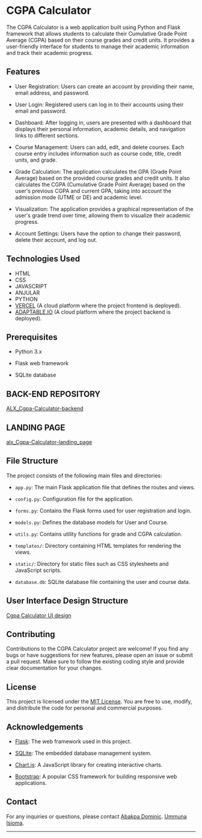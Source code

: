 # CGPA Calculator

The CGPA Calculator is a web application built using Python and Flask framework that allows students to calculate their Cumulative Grade Point Average (CGPA) based on their course grades and credit units. It provides a user-friendly interface for students to manage their academic information and track their academic progress.

## Features

- User Registration: Users can create an account by providing their name, email address, and password.

- User Login: Registered users can log in to their accounts using their email and password.

- Dashboard: After logging in, users are presented with a dashboard that displays their personal information, academic details, and navigation links to different sections.

- Course Management: Users can add, edit, and delete courses. Each course entry includes information such as course code, title, credit units, and grade.

- Grade Calculation: The application calculates the GPA (Grade Point Average) based on the provided course grades and credit units. It also calculates the CGPA (Cumulative Grade Point Average) based on the user's previous CGPA and current GPA, taking into account the admission mode (UTME or DE) and academic level.

- Visualization: The application provides a graphical representation of the user's grade trend over time, allowing them to visualize their academic progress.

- Account Settings: Users have the option to change their password, delete their account, and log out.

## Technologies Used
- HTML
- CSS
- JAVASCRIPT
- ANJULAR
- PYTHON
- [VERCEL](https://vercel.com/home) (A cloud platform where the project frontend is deployed).
- [ADAPTABLE.IO](https://adaptable.io/) (A cloud platform where the project backend is deployed).

## Prerequisites

- Python 3.x

- Flask web framework

- SQLite database


## BACK-END REPOSITORY
[ALX_Cgpa-Calculator-backend](https://github.com/DT-GAMER/ALX_Cgpa-Calculator-backend)

## LANDING PAGE
[alx_Cgpa-Calculator-landing_page](https://github.com/isybliss/portfolio-landing-page)

## File Structure

The project consists of the following main files and directories:

- `app.py`: The main Flask application file that defines the routes and views.

- `config.py`: Configuration file for the application.

- `forms.py`: Contains the Flask forms used for user registration and login.

- `models.py`: Defines the database models for User and Course.

- `utils.py`: Contains utility functions for grade and CGPA calculation.

- `templates/`: Directory containing HTML templates for rendering the views.

- `static/`: Directory for static files such as CSS stylesheets and JavaScript scripts.

- `database.db`: SQLite database file containing the user and course data.

## User Interface Design Structure
[Cgpa Calculator UI design](https://www.figma.com/file/NQ0BSPAbXrbLBDnISW54Bf/master-pixel-bending?type=design&node-id=752-27677&t=oQlTJKXSScMj8Cvv-4)

## Contributing

Contributions to the CGPA Calculator project are welcome! If you find any bugs or have suggestions for new features, please open an issue or submit a pull request. Make sure to follow the existing coding style and provide clear documentation for your changes.

## License

This project is licensed under the [MIT License](LICENSE). You are free to use, modify, and distribute the code for personal and commercial purposes.

## Acknowledgements

- [Flask](https://flask.palletsprojects.com/): The web framework used in this project.

- [SQLite](https://www.sqlite.org/): The embedded database management system.

- [Chart.js](https://www.chartjs.org/): A JavaScript library for creating interactive charts.

- [Bootstrap](https://getbootstrap.com/): A popular CSS framework for building responsive web applications.

## Contact

For any inquiries or questions, please contact [Abakpa Dominic](mailto:abakpad82@gmail.com).
                                               [Ummuna Isioma](mailto:Isyblissumunna@gmail.com).

---
